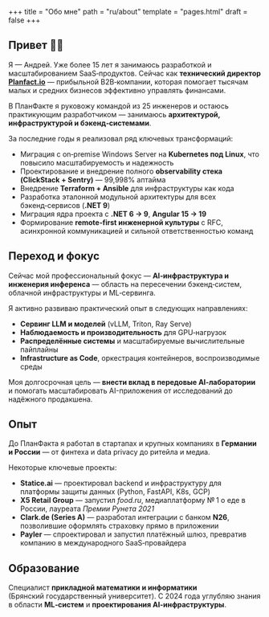 +++
title = "Обо мне"
path = "ru/about"
template = "pages.html"
draft = false
+++

## Привет 👋🏻

Я — Андрей. Уже более 15 лет я занимаюсь разработкой и масштабированием SaaS‑продуктов.
Сейчас как **технический директор [Planfact.io](https://planfact.io)** — прибыльной B2B‑компании,
которая помогает тысячам малых и средних бизнесов эффективно управлять финансами.

В ПланФакте я руковожу командой из 25 инженеров и остаюсь практикующим разработчиком — занимаюсь
**архитектурой, инфраструктурой и бэкенд‑системами**.

За последние годы я реализовал ряд ключевых трансформаций:

- Миграция с on‑premise Windows Server на **Kubernetes под Linux**, что повысило масштабируемость и надежность
- Проектирование и внедрение полного **observability стека (ClickStack + Sentry)** — 99,998% аптайма
- Внедрение **Terraform + Ansible** для инфраструктуры как кода
- Разработка эталонной модульной архитектуры для всех бэкенд‑сервисов (**.NET 9**)
- Миграция ядра проекта с **.NET 6 → 9**, **Angular 15 → 19**
- Формирование **remote‑first инженерной культуры** с RFC, асинхронной коммуникацией и сильной ответственностью команд

## Переход и фокус

Сейчас мой профессиональный фокус — **AI‑инфраструктура и инженерия инференса** — область на
пересечении бэкенд‑систем, облачной инфраструктуры и ML‑сервинга.

Я активно развиваю практический опыт в следующих направлениях:

- **Сервинг LLM и моделей** (vLLM, Triton, Ray Serve)
- **Наблюдаемость и производительность** для GPU‑нагрузок
- **Распределённые системы** и масштабируемые вычислительные пайплайны
- **Infrastructure as Code**, оркестрация контейнеров, воспроизводимые среды

Моя долгосрочная цель — **внести вклад в передовые AI‑лаборатории** и помогать масштабировать
AI-приложения от исследований до надёжного продакшена.

## Опыт

До ПланФакта я работал в стартапах и крупных компаниях в **Германии и России** — от финтеха и data privacy до ритейла и медиа.

Некоторые ключевые проекты:

- **Statice.ai** — проектировал backend и инфраструктуру для платформы защиты данных (Python, FastAPI, K8s, GCP)
- **X5 Retail Group** — запустил *food.ru*, медиаплатформу № 1 о еде в России, лауреата *Премии Рунета 2021*
- **Clark.de (Series A)** — разработал интеграции с банком **N26**, позволившие оформлять страховку прямо в приложении
- **Payler** — спроектировал и запустил платёжный шлюз, превратив компанию в международного SaaS‑провайдера

## Образование

Специалист **прикладной математики и информатики** (Брянский государственный университет).
С 2024 года углубляю знания в области **ML‑систем** и **проектирования AI‑инфраструктуры**.
